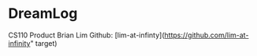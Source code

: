 # DreamLog
CS110 Product
Brian Lim 
Github: [lim-at-infinty](https://github.com/lim-at-infinity" target) 
